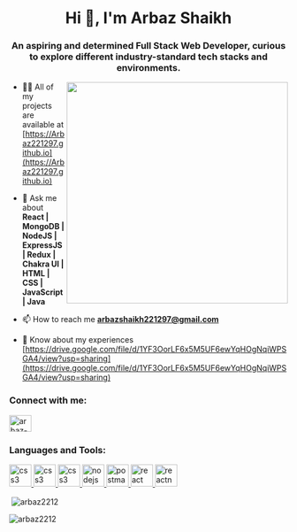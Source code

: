 <h1 align="center">Hi 👋, I'm Arbaz Shaikh</h1>
<h3 align="center">An aspiring and determined Full Stack Web Developer, curious to explore different industry-standard tech stacks and environments.</h3>
<img ALIGN = "right" width="400"src="https://gifdb.com/images/high/animated-programmer-guy-coding-790a0bs8e8thpisg.webp"/>

- 👨‍💻 All of my projects are available at [https://Arbaz221297.github.io](https://Arbaz221297.github.io)

- 💬 Ask me about **React | MongoDB | NodeJS | ExpressJS | Redux | Chakra UI | HTML | CSS | JavaScript | Java**

- 📫 How to reach me **arbazshaikh221297@gmail.com**

- 📄 Know about my experiences [https://drive.google.com/file/d/1YF3OorLF6x5M5UF6ewYqHOgNqiWPSGA4/view?usp=sharing](https://drive.google.com/file/d/1YF3OorLF6x5M5UF6ewYqHOgNqiWPSGA4/view?usp=sharing)

<h3 align="left">Connect with me:</h3>
<p align="left">
<a href="https://linkedin.com/in/arbaz-shaikh-889337173" target="_blank"><img align="center" src="https://play-lh.googleusercontent.com/kMofEFLjobZy_bCuaiDogzBcUT-dz3BBbOrIEjJ-hqOabjK8ieuevGe6wlTD15QzOqw" alt="arbaz-shaikh-889337173" height="30" width="40" /></a>
</p>

<h3 align="left">Languages and Tools:</h3>

<p align="left"> 

 <a href="https://html.com/" target="_blank" rel="noreferrer"> <img src="https://cdn-icons-png.flaticon.com/512/1532/1532556.png" alt="css3" width="40" height="40"/> </a> <a href="https://www.w3schools.com/js/" target="_blank" rel="noreferrer"> <img src="https://logospng.org/download/javascript/logo-javascript-icon-512.png" alt="css3" width="40" height="40"/> </a> <a href="https://www.w3schools.com/css/" target="_blank" rel="noreferrer"> <img src="https://seeklogo.com/images/C/css-3-logo-023C1A7171-seeklogo.com.png" alt="css3" width="40" height="40"/> </a>  <a href="https://nodejs.org" target="_blank" rel="noreferrer"> <img src="https://static-00.iconduck.com/assets.00/node-js-icon-227x256-913nazt0.png" alt="nodejs" width="40" height="40"/> </a>  <a href="https://postman.com" target="_blank" rel="noreferrer"> <img src="https://www.vectorlogo.zone/logos/getpostman/getpostman-icon.svg" alt="postman" width="40" height="40"/> </a> <a href="#" target="_blank" rel="noreferrer"> <img src="https://cdn.iconscout.com/icon/free/png-256/free-mongodb-3521676-2945120.png" alt="react" width="40" height="40"/> </a><a href="https://reactnative.dev/" target="_blank" rel="noreferrer"> <img src="https://reactnative.dev/img/header_logo.svg" alt="reactnative" width="40" height="40"/> </a></p>

   

<p>&nbsp;<img align="center" src="https://github-readme-stats.vercel.app/api?username=arbaz2212&show_icons=true&locale=en" alt="arbaz2212" /></p>

<p><img align="center" src="https://github-readme-streak-stats.herokuapp.com/?user=arbaz2212&" alt="arbaz2212" /></p>
